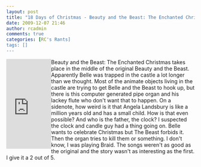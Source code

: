 ```yaml
---
layout: post
title: "18 Days of Christmas - Beauty and the Beast: The Enchanted Christmas"
date: 2009-12-07 21:46
author: rcadmin
comments: true
categories: [RC's Rants]
tags: []
---
```

<iframe src="http://rcm.amazon.com/e/cm?lt1=_blank&bc1=000000&IS2=1&bg1=FFFFFF&fc1=000000&lc1=0000FF&t=bitsmack-20&o=1&p=8&l=as1&m=amazon&f=ifr&md=10FE9736YVPPT7A0FBG2&asins=B0000683BE" style="width:120px;height:240px;" scrolling="no" marginwidth="0" marginheight="0" frameborder="0" align="left"></iframe>Beauty and the Beast: The Enchanted Christmas takes place in the middle of the original Beauty and the Beast. Apparently Belle was trapped in the castle a lot longer than we thought. Most of the animate objects living in the castle are trying to get Belle and the Beast to hook up, but there is this computer generated pipe organ and his lackey flute who don't want that to happen. On a sidenote, how weird is it that Angela Landsbury is like a million years old and has a small child. How is that even possible? And who is the father, the clock? I suspected the clock and candle guy had a thing going on. Belle wants to celebrate Christmas but The Beast forbids it. Then the organ tries to kill them or something. I don't know, I was playing Braid. The songs weren't as good as the original and the story wasn't as interesting as the first. I give it a 2 out of 5. 
